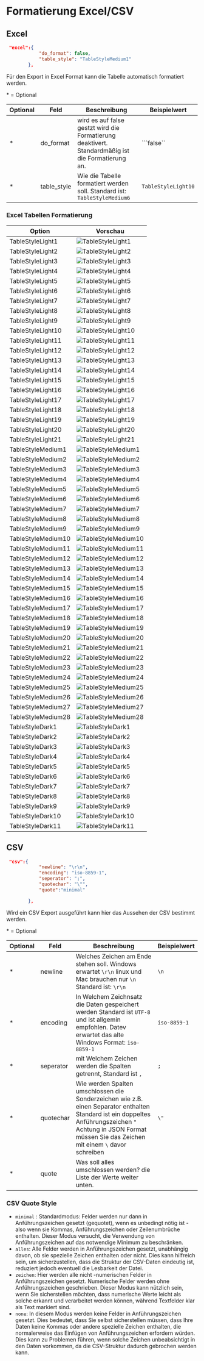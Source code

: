 
# Formatierung Excel/CSV
## Excel
``` JSON title="Konfiguration der csv Exportdatei:"
 "excel":{
            "do_format": false,
            "table_style": "TableStyleMedium1"
        },
```
Für den Export in Excel Format kann die Tabelle automatisch formatiert werden.

\* = Optional

| Optional | Feld        | Beschreibung                                                                                      | Beispielwert     |
| -------- | ----------- | ------------------------------------------------------------------------------------------------- | ---------------- |
| *        | do_format   | wird es auf false gestzt wird die Formatierung deaktivert. Standardmäßig ist die Formatierung an. | ```false``       |
| *        | table_style | Wie die Tabelle formatiert werden soll. Standard ist: ```TableStyleMedium6```                                                           | ```TableStyleLight10``` |

### Excel Tabellen Formatierung
| Option                   | Vorschau                                         |
| ------------------------ | ------------------------------------------------ |
| TableStyleLight1   | ![TableStyleLight1](img/TableStyleLight1.png)     |
| TableStyleLight2   | ![TableStyleLight2](img/TableStyleLight2.png)     |
| TableStyleLight3   | ![TableStyleLight3](img/TableStyleLight3.png)     |
| TableStyleLight4   | ![TableStyleLight4](img/TableStyleLight4.png)     |
| TableStyleLight5   | ![TableStyleLight5](img/TableStyleLight5.png)     |
| TableStyleLight6   | ![TableStyleLight6](img/TableStyleLight6.png)     |
| TableStyleLight7   | ![TableStyleLight7](img/TableStyleLight7.png)     |
| TableStyleLight8   | ![TableStyleLight8](img/TableStyleLight8.png)     |
| TableStyleLight9   | ![TableStyleLight9](img/TableStyleLight9.png)     |
| TableStyleLight10  | ![TableStyleLight10](img/TableStyleLight10.png)   |
| TableStyleLight11  | ![TableStyleLight11](img/TableStyleLight11.png)   |
| TableStyleLight12  | ![TableStyleLight12](img/TableStyleLight12.png)   |
| TableStyleLight13  | ![TableStyleLight13](img/TableStyleLight13.png)   |
| TableStyleLight14  | ![TableStyleLight14](img/TableStyleLight14.png)   |
| TableStyleLight15  | ![TableStyleLight15](img/TableStyleLight15.png)   |
| TableStyleLight16  | ![TableStyleLight16](img/TableStyleLight16.png)   |
| TableStyleLight17  | ![TableStyleLight17](img/TableStyleLight17.png)   |
| TableStyleLight18  | ![TableStyleLight18](img/TableStyleLight18.png)   |
| TableStyleLight19  | ![TableStyleLight19](img/TableStyleLight19.png)   |
| TableStyleLight20  | ![TableStyleLight20](img/TableStyleLight20.png)   |
| TableStyleLight21  | ![TableStyleLight21](img/TableStyleLight21.png)   |
| TableStyleMedium1  | ![TableStyleMedium1](img/TableStyleMedium1.png)   |
| TableStyleMedium2  | ![TableStyleMedium2](img/TableStyleMedium2.png)   |
| TableStyleMedium3  | ![TableStyleMedium3](img/TableStyleMedium3.png)   |
| TableStyleMedium4  | ![TableStyleMedium4](img/TableStyleMedium4.png)   |
| TableStyleMedium5  | ![TableStyleMedium5](img/TableStyleMedium5.png)   |
| TableStyleMedium6  | ![TableStyleMedium6](img/TableStyleMedium6.png)   |
| TableStyleMedium7  | ![TableStyleMedium7](img/TableStyleMedium7.png)   |
| TableStyleMedium8  | ![TableStyleMedium8](img/TableStyleMedium8.png)   |
| TableStyleMedium9  | ![TableStyleMedium9](img/TableStyleMedium9.png)   |
| TableStyleMedium10 | ![TableStyleMedium10](img/TableStyleMedium10.png) |
| TableStyleMedium11 | ![TableStyleMedium11](img/TableStyleMedium11.png) |
| TableStyleMedium12 | ![TableStyleMedium12](img/TableStyleMedium12.png) |
| TableStyleMedium13 | ![TableStyleMedium13](img/TableStyleMedium13.png) |
| TableStyleMedium14 | ![TableStyleMedium14](img/TableStyleMedium14.png) |
| TableStyleMedium15 | ![TableStyleMedium15](img/TableStyleMedium15.png) |
| TableStyleMedium16 | ![TableStyleMedium16](img/TableStyleMedium16.png) |
| TableStyleMedium17 | ![TableStyleMedium17](img/TableStyleMedium17.png) |
| TableStyleMedium18 | ![TableStyleMedium18](img/TableStyleMedium18.png) |
| TableStyleMedium19 | ![TableStyleMedium19](img/TableStyleMedium19.png) |
| TableStyleMedium20 | ![TableStyleMedium20](img/TableStyleMedium20.png) |
| TableStyleMedium21 | ![TableStyleMedium21](img/TableStyleMedium21.png) |
| TableStyleMedium22 | ![TableStyleMedium22](img/TableStyleMedium22.png) |
| TableStyleMedium23 | ![TableStyleMedium23](img/TableStyleMedium23.png) |
| TableStyleMedium24 | ![TableStyleMedium24](img/TableStyleMedium24.png) |
| TableStyleMedium25 | ![TableStyleMedium25](img/TableStyleMedium25.png) |
| TableStyleMedium26 | ![TableStyleMedium26](img/TableStyleMedium26.png) |
| TableStyleMedium27 | ![TableStyleMedium27](img/TableStyleMedium27.png) |
| TableStyleMedium28 | ![TableStyleMedium28](img/TableStyleMedium28.png) |
| TableStyleDark1    | ![TableStyleDark1](img/TableStyleDark1.png)       |
| TableStyleDark2    | ![TableStyleDark2](img/TableStyleDark2.png)       |
| TableStyleDark3    | ![TableStyleDark3](img/TableStyleDark3.png)       |
| TableStyleDark4    | ![TableStyleDark4](img/TableStyleDark4.png)       |
| TableStyleDark5    | ![TableStyleDark5](img/TableStyleDark5.png)       |
| TableStyleDark6    | ![TableStyleDark6](img/TableStyleDark6.png)       |
| TableStyleDark7    | ![TableStyleDark7](img/TableStyleDark7.png)       |
| TableStyleDark8    | ![TableStyleDark8](img/TableStyleDark8.png)       |
| TableStyleDark9    | ![TableStyleDark9](img/TableStyleDark9.png)       |
| TableStyleDark10   | ![TableStyleDark10](img/TableStyleDark10.png)     |
| TableStyleDark11   | ![TableStyleDark11](img/TableStyleDark11.png)     |

## CSV
``` JSON title="Konfiguration der csv Exportdatei:"
 "csv":{
            "newline": "\r\n",
            "encoding": "iso-8859-1",
            "seperator": ";",
            "quotechar": "\"",
            "quote":"minimal"

        },
```

Wird ein CSV Export ausgeführt kann hier das Aussehen der CSV bestimmt werden. 

\* = Optional

| Optional | Feld      | Beschreibung                                                                                                                                                                                                               | Beispielwert     |
| -------- | --------- | -------------------------------------------------------------------------------------------------------------------------------------------------------------------------------------------------------------------------- | ---------------- |
| *        | newline   | Welches Zeichen am Ende stehen soll. Windows erwartet ```\r\n``` linux und Mac brauchen nur ```\n```   Standard ist:    ```\r\n```                                                                                         | ```\n```         |
| *        | encoding  | In Welchem Zeichnsatz die Daten gespeichert werden Standard ist ```UTF-8``` und ist allgemin empfohlen.  Datev erwartet das alte Windows Format:  ```iso-8859-1```                                                         | ```iso-8859-1``` |
| *        | seperator | mit Welchem Zeichen werden die Spalten getrennt, Standard ist ```,```                                                                                                                                                      | ```;```          |
| *        | quotechar | Wie werden Spalten umschlossen die Sonderzeichen wie z.B. einen Separator enthalten  Standard ist ein doppeltes Anführungszeichen ```"```  Achtung in JSON Format müssen Sie das Zeichen mit einem ```\``` davor schreiben | ```\"```         |
| *        | quote     | Was soll alles umschlossen werden? die Liste der Werte weiter unten.                                                                                                                                                       |


### CSV Quote Style


- ```minimal``` : Standardmodus: Felder werden nur dann in Anführungszeichen gesetzt (gequotet), wenn es unbedingt nötig ist - also wenn sie Kommas, Anführungszeichen oder Zeilenumbrüche enthalten. Dieser Modus versucht, die Verwendung von Anführungszeichen auf das notwendige Minimum zu beschränken.
- ```alles```: Alle Felder werden in Anführungszeichen gesetzt, unabhängig davon, ob sie spezielle Zeichen enthalten oder nicht. Dies kann hilfreich sein, um sicherzustellen, dass die Struktur der CSV-Daten eindeutig ist, reduziert jedoch eventuell die Lesbarkeit der Datei.
- ```zeichen```: Hier werden alle nicht -numerischen Felder in Anführungszeichen gesetzt. Numerische Felder werden ohne Anführungszeichen geschrieben. Dieser Modus kann nützlich sein, wenn Sie sicherstellen möchten, dass numerische Werte leicht als solche erkannt und verarbeitet werden können, während Textfelder klar als Text markiert sind.
- ```none```: In diesem Modus werden keine Felder in Anführungszeichen gesetzt. Dies bedeutet, dass Sie selbst sicherstellen müssen, dass Ihre Daten keine Kommas oder andere spezielle Zeichen enthalten, die normalerweise das Einfügen von Anführungszeichen erfordern würden. Dies kann zu Problemen führen, wenn solche Zeichen unbeabsichtigt in den Daten vorkommen, da die CSV-Struktur dadurch gebrochen werden kann.

